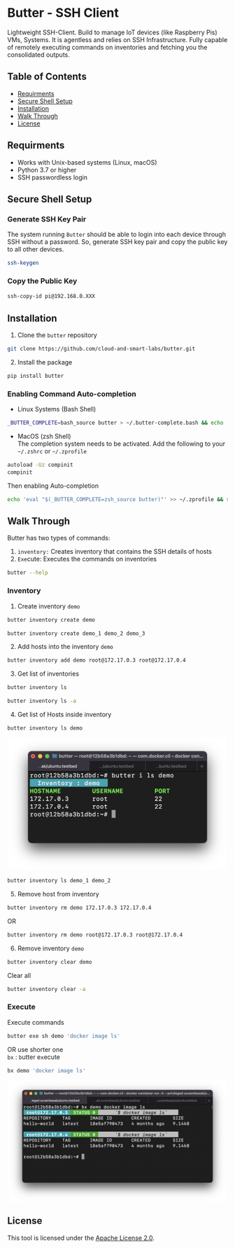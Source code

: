 # Butter - SSH Client
Lightweight SSH-Client. Build to manage IoT devices (like Raspberry Pis) VMs, Systems. It is agentless and relies on SSH Infrastructure. Fully capable of remotely executing commands on inventories and fetching you the consolidated outputs.

## Table of Contents
- [Requirments](#requirments)
- [Secure Shell Setup](#secure-shell-setup)
- [Installation](#installation)
- [Walk Through](#walk-through)
- [License](#license)

## Requirments
- Works with Unix-based systems (Linux, macOS)
- Python 3.7 or higher
- SSH passwordless login

## Secure Shell Setup
### Generate SSH Key Pair
The system running `Butter` should be able to login into each device through SSH without a password. So, generate SSH key pair and copy the public key to all other devices.
```bash
ssh-keygen
```
### Copy the Public Key
```bash
ssh-copy-id pi@192.168.0.XXX
```

## Installation
1. Clone the `butter` repository
```bash
git clone https://github.com/cloud-and-smart-labs/butter.git
```

2. Install the package
```bash
pip install butter
```

### Enabling Command Auto-completion
- Linux Systems (Bash Shell)
```bash
_BUTTER_COMPLETE=bash_source butter > ~/.butter-complete.bash && echo '. ~/.butter-complete.bash' >> ~/.bashrc && source ~/.bashrc
```
- MacOS (zsh Shell) <br>
The completion system needs to be activated. Add the following to your `~/.zshrc` or `~/.zprofile`
```bash
autoload -Uz compinit
compinit
```
Then enabling Auto-completion
```bash
echo 'eval "$(_BUTTER_COMPLETE=zsh_source butter)"' >> ~/.zprofile && source ~/.zprofile &&  echo 'eval "$(_BUTTER_COMPLETE=zsh_source butter)"' >> ~/.zprofile && source ~/.zprofile
```

## Walk Through
Butter has two types of commands:
1. `inventory:` Creates inventory that contains the SSH details of hosts
2. `Exe`cute: Executes the commands on inventories

```bash
butter --help
```

### Inventory
1. Create inventory `demo`
```bash
butter inventory create demo
```
```bash
butter inventory create demo_1 demo_2 demo_3
```
2. Add hosts into the inventory `demo`
```bash
butter inventory add demo root@172.17.0.3 root@172.17.0.4
```
3. Get list of inventories
```bash
butter inventory ls
```
```bash
butter inventory ls -a
```
4. Get list of Hosts inside inventory
```bash
butter inventory ls demo
```

<p align="center">
    <img src="docs/ls.png" width="500">
</p>

```bash
butter inventory ls demo_1 demo_2 
```

5. Remove host from inventory
```bash
butter inventory rm demo 172.17.0.3 172.17.0.4
```
OR
```bash
butter inventory rm demo root@172.17.0.3 root@172.17.0.4
```
6. Remove inventory `demo`
```bash
butter inventory clear demo 
```
Clear all
```bash
butter inventory clear -a
```

### Execute
Execute commands
```bash
butter exe sh demo 'docker image ls'
```
OR use shorter one <br>
`bx` : `b`utter e`x`ecute
```bash
bx demo 'docker image ls'
```
<p align="center">
    <img src="docs/cmd.png" width="500">
</p>


## License
This tool is licensed under the [Apache License 2.0](https://www.apache.org/licenses/LICENSE-2.0).